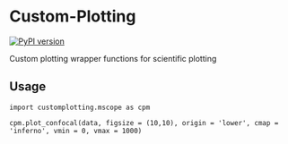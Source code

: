 # Custom-Plotting
[![PyPI version](https://badge.fury.io/py/customplotting.svg)](https://badge.fury.io/py/customplotting)

Custom plotting wrapper functions for scientific plotting

## Usage
```
import customplotting.mscope as cpm

cpm.plot_confocal(data, figsize = (10,10), origin = 'lower', cmap = 'inferno', vmin = 0, vmax = 1000)
```
